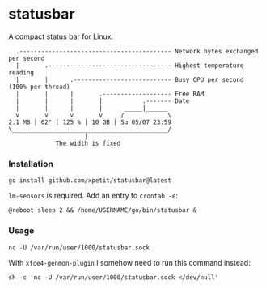 # statusbar

A compact status bar for Linux.

```
  .------------------------------------------ Network bytes exchanged per second
  |       .---------------------------------- Highest temperature reading
  |       |      .--------------------------- Busy CPU per second (100% per thread)
  |       |      |       .------------------- Free RAM
  |       |      |       |           .------- Date
  |       |      |       |      _____|______
  v       v      v       v     /            \
2.1 MB │ 62° │ 125 % │ 10 GB │ Su 05/07 23:59
\___________________________________________/
                     |
             The width is fixed
```

### Installation

```
go install github.com/xpetit/statusbar@latest
```

`lm-sensors` is required. Add an entry to `crontab -e`:

```
@reboot sleep 2 && /home/USERNAME/go/bin/statusbar &
```

### Usage

```
nc -U /var/run/user/1000/statusbar.sock
```

With `xfce4-genmon-plugin` I somehow need to run this command instead:

```
sh -c 'nc -U /var/run/user/1000/statusbar.sock </dev/null'
```
